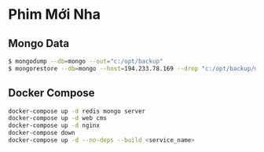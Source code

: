 # Phim Mới Nha

## Mongo Data

```bash
$ mongodump --db=mongo --out="c:/opt/backup"
$ mongorestore --db=mongo --host=194.233.78.169 --drop "c:/opt/backup/mongo"
```

## Docker Compose

```bash
docker-compose up -d redis mongo server
docker-compose up -d web cms
docker-compose up -d nginx
docker-compose down
docker-compose up -d --no-deps --build <service_name>
```
